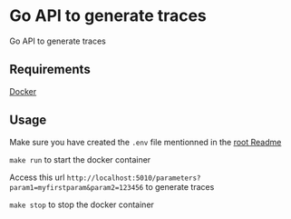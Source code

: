 # Go API to generate traces
Go API to generate traces

## Requirements

[Docker](https://www.docker.com/)

## Usage

Make sure you have created the `.env` file mentionned in the [root Readme](../README.md)

`make run` to start the docker container

Access this url `http://localhost:5010/parameters?param1=myfirstparam&param2=123456` 
to generate traces

`make stop` to stop the docker container
